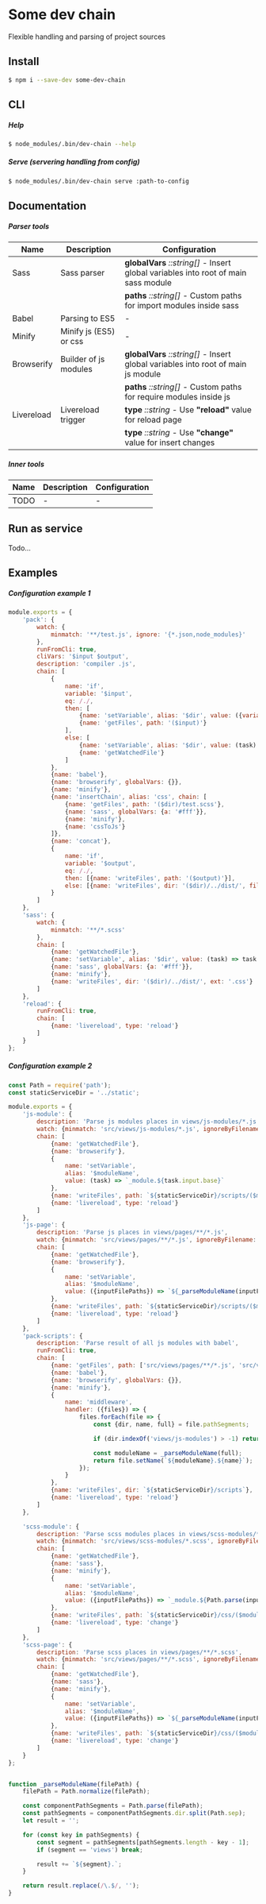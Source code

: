 # Some dev chain
Flexible handling and parsing of project sources

## Install
```sh
$ npm i --save-dev some-dev-chain
```

## CLI
##### Help
```sh
$ node_modules/.bin/dev-chain --help
```
##### Serve (servering handling from config)
```sh
$ node_modules/.bin/dev-chain serve :path-to-config
```
## Documentation
##### Parser tools
| Name | Description | Configuration
| ------ | ----------- | ------ |
| Sass | Sass parser | **globalVars** *::string[]* - Insert global variables into root of main sass module |
||| **paths** *::string[]* - Custom paths for import modules inside sass |
| Babel | Parsing to ES5 | - |
| Minify | Minify js (ES5) or css | - |
| Browserify | Builder of js modules | **globalVars** *::string[]* - Insert global variables into root of main js module |
||| **paths** *::string[]* - Custom paths for require modules inside js |
| Livereload | Livereload trigger | **type** *::string* - Use **"reload"** value for reload page |
||| **type** *::string* - Use **"change"** value for insert changes |

##### Inner tools
| Name | Description | Configuration
| ------ | ----------- | ------ |
| TODO | - | - |

## Run as service
Todo...

## Examples
##### Configuration example 1
```js
module.exports = {
	'pack': {
		watch: {
			minmatch: '**/test.js', ignore: '{*.json,node_modules}'
		},
		runFromCli: true,
		cliVars: '$input $output',
		description: 'compiler .js',
		chain: [
			{
				name: 'if', 
				variable: '$input',
				eq: /./, 
				then: [
					{name: 'setVariable', alias: '$dir', value: ({variables: vars}) => Path.dirname(vars.$input)},
					{name: 'getFiles', path: '($input)'}
				],
				else: [
					{name: 'setVariable', alias: '$dir', value: (task) => task.input.dir},
					{name: 'getWatchedFile'}
				]
			},
			{name: 'babel'},
			{name: 'browserify', globalVars: {}},
			{name: 'minify'},
			{name: 'insertChain', alias: 'css', chain: [
				{name: 'getFiles', path: '($dir)/test.scss'},
				{name: 'sass', globalVars: {a: '#fff'}},
				{name: 'minify'},
				{name: 'cssToJs'}
			]},
			{name: 'concat'},
			{
				name: 'if',
				variable: '$output',
				eq: /./,
				then: [{name: 'writeFiles', path: '($output)'}],
				else: [{name: 'writeFiles', dir: '($dir)/../dist/', fileName: 'result', ext: '.js'}]
			}
		]
	},
	'sass': {
		watch: {
			minmatch: '**/*.scss'
		},
		chain: [
			{name: 'getWatchedFile'},
			{name: 'setVariable', alias: '$dir', value: (task) => task.input.dir},
			{name: 'sass', globalVars: {a: '#fff'}},
			{name: 'minify'},
			{name: 'writeFiles', dir: '($dir)/../dist/', ext: '.css'}
		]
	},
	'reload': {
		runFromCli: true,
		chain: [
			{name: 'livereload', type: 'reload'}
		]
	}
};
```

##### Configuration example 2
```js
const Path = require('path');
const staticServiceDir = '../static';

module.exports = {
	'js-module': {
		description: 'Parse js modules places in views/js-modules/*.js',
		watch: {minmatch: 'src/views/js-modules/*.js', ignoreByFilename: /^\_/},
		chain: [
			{name: 'getWatchedFile'},
			{name: 'browserify'},
			{
				name: 'setVariable',
				alias: '$moduleName',
				value: (task) => `_module.${task.input.base}`
			},
			{name: 'writeFiles', path: `${staticServiceDir}/scripts/($moduleName)`},
			{name: 'livereload', type: 'reload'}
		]
	},
	'js-page': {
		description: 'Parse js places in views/pages/**/*.js',
		watch: {minmatch: 'src/views/pages/**/*.js', ignoreByFilename: /^\_/},
		chain: [
			{name: 'getWatchedFile'},
			{name: 'browserify'},
			{
				name: 'setVariable',
				alias: '$moduleName',
				value: ({inputFilePaths}) => `${_parseModuleName(inputFilePaths[0])}.${Path.parse(inputFilePaths[0]).name}.js`
			},
			{name: 'writeFiles', path: `${staticServiceDir}/scripts/($moduleName)`},
			{name: 'livereload', type: 'reload'}
		]
	},
	'pack-scripts': {
		description: 'Parse result of all js modules with babel',
		runFromCli: true,
		chain: [
			{name: 'getFiles', path: ['src/views/pages/**/*.js', 'src/views/js-modules/*.js'], ignoreByFilename: /^\_/},
			{name: 'babel'},
			{name: 'browserify', globalVars: {}},
			{name: 'minify'},
			{
				name: 'middleware', 
				handler: ({files}) => {
					files.forEach(file => {
						const {dir, name, full} = file.pathSegments;

						if (dir.indexOf('views/js-modules') > -1) return file.setName(`_module.${name}`);

						const moduleName = _parseModuleName(full);
						return file.setName(`${moduleName}.${name}`);
					});
				}
			},
			{name: 'writeFiles', dir: `${staticServiceDir}/scripts`},
			{name: 'livereload', type: 'reload'}
		]
	},

	'scss-module': {
		description: 'Parse scss modules places in views/scss-modules/*.scss',
		watch: {minmatch: 'src/views/scss-modules/*.scss', ignoreByFilename: /^\_/},
		chain: [
			{name: 'getWatchedFile'},
			{name: 'sass'},
			{name: 'minify'},
			{
				name: 'setVariable',
				alias: '$moduleName',
				value: ({inputFilePaths}) => `_module.${Path.parse(inputFilePaths[0]).name}`
			},
			{name: 'writeFiles', path: `${staticServiceDir}/css/($moduleName).css`, ignoreRemoveFiles: /.*/},
			{name: 'livereload', type: 'change'}
		]
	},
	'scss-page': {
		description: 'Parse scss places in views/pages/**/*.scss',
		watch: {minmatch: 'src/views/pages/**/*.scss', ignoreByFilename: /^\_/},
		chain: [
			{name: 'getWatchedFile'},
			{name: 'sass'},
			{name: 'minify'},
			{
				name: 'setVariable',
				alias: '$moduleName',
				value: ({inputFilePaths}) => `${_parseModuleName(inputFilePaths[0])}.${Path.parse(inputFilePaths[0]).name}.css`
			},
			{name: 'writeFiles', path: `${staticServiceDir}/css/($moduleName)`, ignoreRemoveFiles: /.*/},
			{name: 'livereload', type: 'change'}
		]
	}
};


function _parseModuleName(filePath) {
	filePath = Path.normalize(filePath);

	const componentPathSegments = Path.parse(filePath);
	const pathSegments = componentPathSegments.dir.split(Path.sep);
	let result = '';

	for (const key in pathSegments) {
		const segment = pathSegments[pathSegments.length - key - 1];
		if (segment == 'views') break;

		result += `${segment}.`;
	}

	return result.replace(/\.$/, '');
}
```